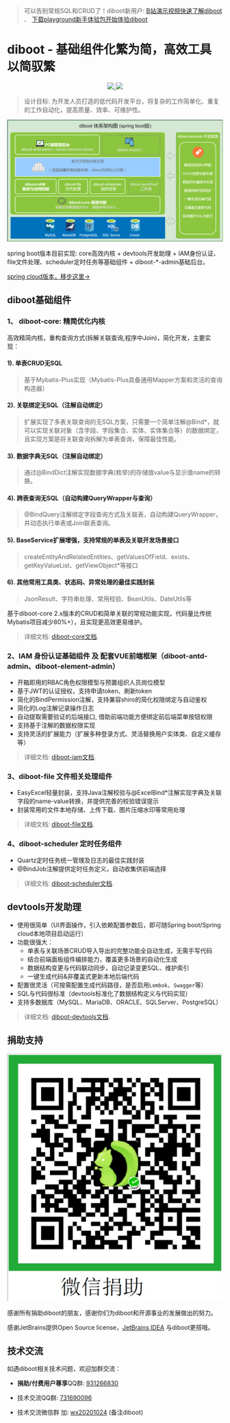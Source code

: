 > 可以告别常规SQL和CRUD了！diboot新用户: [B站演示视频快速了解diboot](https://www.bilibili.com/video/BV17V411r7Cc) 、 [下载playground新手体验包开始体验diboot](https://gitee.com/dibo_software/diboot-v2-example/raw/master/playground.zip)

# diboot - 基础组件化繁为简，高效工具以简驭繁
<p align="center">
    <a href="http://www.apache.org/licenses/LICENSE-2.0.html" target="_blank">
        <img src="https://img.shields.io/hexpm/l/plug.svg">
    </a>
    <a href="https://mvnrepository.com/artifact/com.diboot" target="_blank">
        <img src="https://img.shields.io/maven-central/v/com.diboot/diboot-core-spring-boot-starter">
    </a>
</p>

> 设计目标: 为开发人员打造的低代码开发平台，将复杂的工作简单化、重复的工作自动化，提高质量、效率、可维护性。

![diboot平台组成结构图](docs/img/structure.png)

spring boot版本目前实现: core高效内核 + devtools开发助理 + IAM身份认证、file文件处理、scheduler定时任务等基础组件 + diboot-*-admin基础后台。

[spring cloud版本，移步这里->](https://github.com/dibo-software/diboot-cloud)

## diboot基础组件
### 1、 diboot-core: 精简优化内核
高效精简内核，重构查询方式(拆解关联查询,程序中Join)，简化开发，主要实现：
#### 1). 单表CRUD无SQL
   > 基于Mybatis-Plus实现（Mybatis-Plus具备通用Mapper方案和灵活的查询构造器）
#### 2). 关联绑定无SQL（注解自动绑定）
   > 扩展实现了多表关联查询的无SQL方案，只需要一个简单注解@Bind*，就可以实现关联对象（含字段、字段集合、实体、实体集合等）的数据绑定，且实现方案是将关联查询拆解为单表查询，保障最佳性能。
#### 3). 数据字典无SQL（注解自动绑定）
   > 通过@BindDict注解实现数据字典(枚举)的存储值value与显示值name的转换。
#### 4). 跨表查询无SQL（自动构建QueryWrapper与查询）
   > @BindQuery注解绑定字段查询方式及关联表，自动构建QueryWrapper，并动态执行单表或Join联表查询。
#### 5). BaseService扩展增强，支持常规的单表及关联开发场景接口
   > createEntityAndRelatedEntities、getValuesOfField、exists、getKeyValueList、getViewObject*等接口
#### 6). 其他常用工具类、状态码、异常处理的最佳实践封装
   > JsonResult、字符串处理、常用校验、BeanUtils、DateUtils等

基于diboot-core 2.x版本的CRUD和简单关联的常规功能实现，代码量比传统Mybatis项目减少80%+），且实现更高效更易维护。
> 详细文档: [diboot-core文档](https://www.diboot.com/guide/diboot-core/%E7%AE%80%E4%BB%8B.html). 

### 2、IAM 身份认证基础组件 及 配套VUE前端框架（diboot-antd-admin、diboot-element-admin）

* 开箱即用的RBAC角色权限模型与预置组织人员岗位模型
* 基于JWT的认证授权，支持申请token、刷新token
* 简化的BindPermission注解，支持兼容shiro的简化权限绑定与自动鉴权
* 简化的Log注解记录操作日志
* 自动提取需要验证的后端接口, 借助前端功能方便绑定前后端菜单按钮权限
* 支持基于注解的数据权限实现
* 支持灵活的扩展能力（扩展多种登录方式、灵活替换用户实体类、自定义缓存等）
> 详细文档: [diboot-iam文档](https://www.diboot.com/guide/diboot-iam/%E4%BB%8B%E7%BB%8D.html). 

### 3、diboot-file 文件相关处理组件

* EasyExcel轻量封装，支持Java注解校验与@ExcelBind*注解实现字典及关联字段的name-value转换，并提供完善的校验错误提示
* 封装常用的文件本地存储、上传下载、图片压缩水印等常用处理
> 详细文档: [diboot-file文档](https://www.diboot.com/guide/diboot-file/%E4%BB%8B%E7%BB%8D.html). 

### 4、diboot-scheduler 定时任务组件

* Quartz定时任务统一管理及日志的最佳实践封装
* @BindJob注解提供定时任务定义，自动收集供前端选择
> 详细文档: [diboot-scheduler文档](https://www.diboot.com/guide/diboot-scheduler/%E4%BB%8B%E7%BB%8D.html). 

## devtools开发助理

* 使用很简单（UI界面操作，引入依赖配置参数后，即可随Spring boot/Spring cloud本地项目启动运行）
* 功能很强大：
    * 单表与关联场景CRUD导入导出的完整功能全自动生成，无需手写代码
    * 结合前端面板组件编排能力，覆盖更多场景的自动化生成
    * 数据结构变更与代码联动同步，自动记录变更SQL、维护索引
    * 一键生成代码&非覆盖式更新本地后端代码
* 配置很灵活（可按需配置生成代码路径，是否启用`Lombok`、`Swagger`等）
* SQL与代码很标准（devtools标准化了数据结构定义与代码实现）
* 支持多数据库（MySQL、MariaDB、ORACLE、SQLServer、PostgreSQL）
> 详细文档: [diboot-devtools文档](https://www.diboot.com/guide/diboot-devtools/%E4%BB%8B%E7%BB%8D.html). 

## 捐助支持
![捐助二维码](docs/img/donate.png)

感谢所有捐助diboot的朋友，感谢你们为diboot和开源事业的发展做出的努力。

感谢JetBrains提供Open Source license，[JetBrains IDEA](https://www.jetbrains.com/?from=diboot) 与diboot更搭哦。

## 技术交流
如遇diboot相关技术问题，欢迎加群交流：

* **捐助/付费用户尊享**QQ群: [931266830]()

* 技术交流QQ群: [731690096]() 

* 技术交流微信群 加: [wx20201024]() (备注diboot)